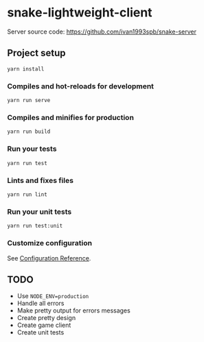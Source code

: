 # snake-lightweight-client

Server source code: https://github.com/ivan1993spb/snake-server

## Project setup
```
yarn install
```

### Compiles and hot-reloads for development
```
yarn run serve
```

### Compiles and minifies for production
```
yarn run build
```

### Run your tests
```
yarn run test
```

### Lints and fixes files
```
yarn run lint
```

### Run your unit tests
```
yarn run test:unit
```

### Customize configuration
See [Configuration Reference](https://cli.vuejs.org/config/).

## TODO

* Use `NODE_ENV=production`
* Handle all errors
* Make pretty output for errors messages
* Create pretty design
* Create game client
* Create unit tests
